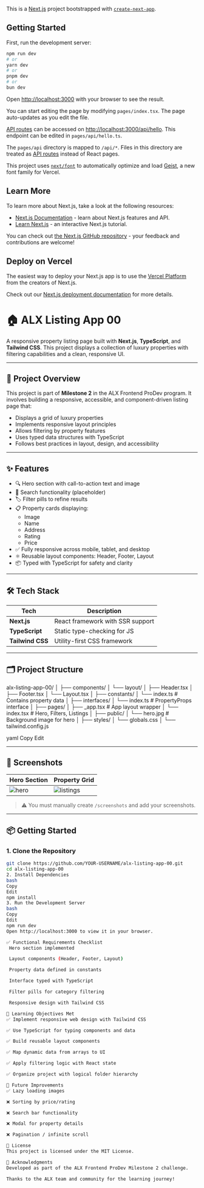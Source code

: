 This is a [Next.js](https://nextjs.org) project bootstrapped with [`create-next-app`](https://nextjs.org/docs/pages/api-reference/create-next-app).

## Getting Started

First, run the development server:

```bash
npm run dev
# or
yarn dev
# or
pnpm dev
# or
bun dev
```

Open [http://localhost:3000](http://localhost:3000) with your browser to see the result.

You can start editing the page by modifying `pages/index.tsx`. The page auto-updates as you edit the file.

[API routes](https://nextjs.org/docs/pages/building-your-application/routing/api-routes) can be accessed on [http://localhost:3000/api/hello](http://localhost:3000/api/hello). This endpoint can be edited in `pages/api/hello.ts`.

The `pages/api` directory is mapped to `/api/*`. Files in this directory are treated as [API routes](https://nextjs.org/docs/pages/building-your-application/routing/api-routes) instead of React pages.

This project uses [`next/font`](https://nextjs.org/docs/pages/building-your-application/optimizing/fonts) to automatically optimize and load [Geist](https://vercel.com/font), a new font family for Vercel.

## Learn More

To learn more about Next.js, take a look at the following resources:

- [Next.js Documentation](https://nextjs.org/docs) - learn about Next.js features and API.
- [Learn Next.js](https://nextjs.org/learn-pages-router) - an interactive Next.js tutorial.

You can check out [the Next.js GitHub repository](https://github.com/vercel/next.js) - your feedback and contributions are welcome!

## Deploy on Vercel

The easiest way to deploy your Next.js app is to use the [Vercel Platform](https://vercel.com/new?utm_medium=default-template&filter=next.js&utm_source=create-next-app&utm_campaign=create-next-app-readme) from the creators of Next.js.

Check out our [Next.js deployment documentation](https://nextjs.org/docs/pages/building-your-application/deploying) for more details.


# 🏠 ALX Listing App 00

A responsive property listing page built with **Next.js**, **TypeScript**, and **Tailwind CSS**. This project displays a collection of luxury properties with filtering capabilities and a clean, responsive UI.

---

## 🚀 Project Overview

This project is part of **Milestone 2** in the ALX Frontend ProDev program. It involves building a responsive, accessible, and component-driven listing page that:

- Displays a grid of luxury properties
- Implements responsive layout principles
- Allows filtering by property features
- Uses typed data structures with TypeScript
- Follows best practices in layout, design, and accessibility

---

## ✨ Features

- 🔍 Hero section with call-to-action text and image
- 🔎 Search functionality (placeholder)
- 🏷️ Filter pills to refine results
- 📋 Property cards displaying:
  - Image
  - Name
  - Address
  - Rating
  - Price
- ✅ Fully responsive across mobile, tablet, and desktop
- ⚛️ Reusable layout components: Header, Footer, Layout
- 📦 Typed with TypeScript for safety and clarity

---

## 🛠️ Tech Stack

| Tech          | Description                       |
|---------------|-----------------------------------|
| **Next.js**   | React framework with SSR support  |
| **TypeScript**| Static type-checking for JS       |
| **Tailwind CSS** | Utility-first CSS framework   |

---

## 🗂️ Project Structure

alx-listing-app-00/
│
├── components/
│ └── layout/
│ ├── Header.tsx
│ ├── Footer.tsx
│ └── Layout.tsx
│
├── constants/
│ └── index.ts # Contains property data
│
├── interfaces/
│ └── index.ts # PropertyProps interface
│
├── pages/
│ ├── _app.tsx # App layout wrapper
│ └── index.tsx # Hero, Filters, Listings
│
├── public/
│ └── hero.jpg # Background image for hero
│
├── styles/
│ └── globals.css
│
└── tailwind.config.js

yaml
Copy
Edit

---

## 📸 Screenshots

| Hero Section                       | Property Grid                       |
|-----------------------------------|-------------------------------------|
| ![hero](./screenshots/hero.png)   | ![listings](./screenshots/listings.png) |

> ⚠️ You must manually create `/screenshots` and add your screenshots.

---

## 📦 Getting Started

### 1. Clone the Repository
```bash
git clone https://github.com/YOUR-USERNAME/alx-listing-app-00.git
cd alx-listing-app-00
2. Install Dependencies
bash
Copy
Edit
npm install
3. Run the Development Server
bash
Copy
Edit
npm run dev
Open http://localhost:3000 to view it in your browser.

✅ Functional Requirements Checklist
 Hero section implemented

 Layout components (Header, Footer, Layout)

 Property data defined in constants

 Interface typed with TypeScript

 Filter pills for category filtering

 Responsive design with Tailwind CSS

🧠 Learning Objectives Met
✅ Implement responsive web design with Tailwind CSS

✅ Use TypeScript for typing components and data

✅ Build reusable layout components

✅ Map dynamic data from arrays to UI

✅ Apply filtering logic with React state

✅ Organize project with logical folder hierarchy

📌 Future Improvements
✅ Lazy loading images

❌ Sorting by price/rating

❌ Search bar functionality

❌ Modal for property details

❌ Pagination / infinite scroll

📜 License
This project is licensed under the MIT License.

🤝 Acknowledgments
Developed as part of the ALX Frontend ProDev Milestone 2 challenge.

Thanks to the ALX team and community for the learning journey!